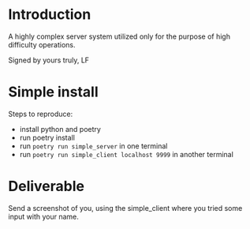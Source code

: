 # Introduction
A highly complex server system utilized only for the purpose of high difficulty operations.

Signed by yours truly, LF


# Simple install

Steps to reproduce:

- install python and poetry
- run poetry install
- run `poetry run simple_server` in one terminal
- run `poetry run simple_client localhost 9999` in another terminal

# Deliverable

Send a screenshot of you, using the simple_client where you tried some input with your name.
